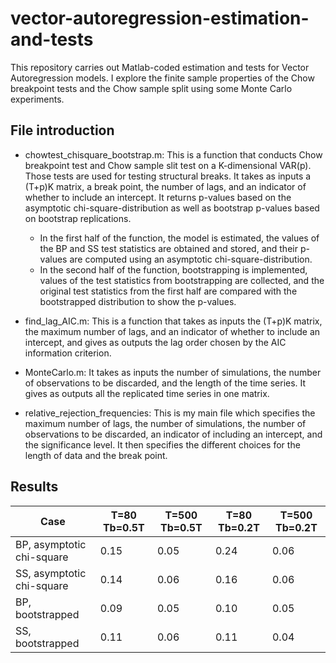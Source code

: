 # vector-autoregression-estimation-and-tests
This repository carries out Matlab-coded estimation and tests for Vector Autoregression models. I explore the finite sample properties of the Chow breakpoint tests and the Chow sample split using some Monte Carlo experiments.

## File introduction
- chowtest_chisquare_bootstrap.m: This is a function that conducts Chow breakpoint test and Chow sample slit test on a K-dimensional VAR(p). Those tests are used for testing structural breaks. It takes as inputs a (T+p)K matrix, a break point, the number of lags, and an indicator of whether to include an intercept. It returns p-values based on the asymptotic chi-square-distribution as well as bootstrap p-values based on bootstrap replications. 
  - In the first half of the function, the model is estimated, the values of the BP and SS test statistics are obtained and stored, and their p-values are computed using an asymptotic chi-square-distribution. 
  - In the second half of the function, bootstrapping is implemented, values of the test statistics from bootstrapping are collected, and the original test statistics from the first half are compared with the bootstrapped distribution to show the p-values.

- find_lag_AIC.m: This is a function that takes as inputs the (T+p)K matrix, the maximum number of lags, and an indicator of whether to include an intercept, and gives as outputs the lag order chosen by the AIC information criterion.

- MonteCarlo.m: It takes as inputs the number of simulations, the number of observations to be discarded, and the length of the time series. It gives as outputs all the replicated time series in one matrix.  

- relative_rejection_frequencies: This is my main file which specifies the maximum number of lags, the number of simulations, the number of observations to be discarded, an indicator of including an intercept, and the significance level. It then specifies the different choices for the length of data and the break point. 

## Results
Case | T=80 Tb=0.5T | T=500 Tb=0.5T | T=80 Tb=0.2T | T=500 Tb=0.2T
---- | ------------ | ------------- | ------------ | -------------
BP, asymptotic chi-square | 0.15 | 0.05 | 0.24 | 0.06
SS, asymptotic chi-square | 0.14 | 0.06 | 0.16 | 0.06
BP, bootstrapped | 0.09 | 0.05 | 0.10 | 0.05
SS, bootstrapped | 0.11 | 0.06 | 0.11 | 0.04
